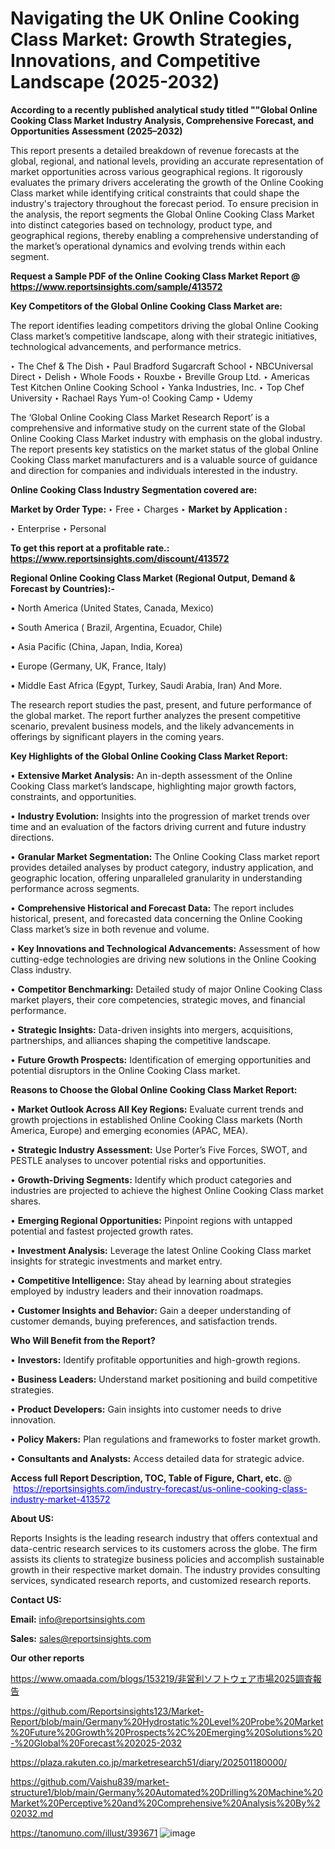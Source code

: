 # Navigating the UK Online Cooking Class Market: Growth Strategies, Innovations, and Competitive Landscape (2025-2032)

<strong>According to a recently published analytical study titled ""Global Online Cooking Class Market Industry Analysis, Comprehensive Forecast, and Opportunities Assessment (2025–2032)</strong>

This report presents a detailed breakdown of revenue forecasts at the global, regional, and national levels, providing an accurate representation of market opportunities across various geographical regions. It rigorously evaluates the primary drivers accelerating the growth of the Online Cooking Class market while identifying critical constraints that could shape the industry's trajectory throughout the forecast period. To ensure precision in the analysis, the report segments the Global Online Cooking Class Market into distinct categories based on technology, product type, and geographical regions, thereby enabling a comprehensive understanding of the market’s operational dynamics and evolving trends within each segment.

<strong>Request a Sample PDF of the Online Cooking Class Market Report </strong><strong>@<a href=https://www.reportsinsights.com/sample/413572 style=color:#0000ff;> https://www.reportsinsights.com/sample/413572</a></strong></font>

<strong>Key Competitors of the Global Online Cooking Class Market are:</strong>

The report identifies leading competitors driving the global Online Cooking Class market’s competitive landscape, along with their strategic initiatives, technological advancements, and performance metrics.

‣ The Chef & The Dish
‣ Paul Bradford Sugarcraft School
‣ NBCUniversal Direct
‣ Delish
‣ Whole Foods
‣ Rouxbe
‣ Breville Group Ltd.
‣ Americas Test Kitchen Online Cooking School
‣ Yanka Industries, Inc.
‣ Top Chef University
‣ Rachael Rays Yum-o! Cooking Camp
‣ Udemy

The ‘Global Online Cooking Class Market Research Report’ is a comprehensive and informative study on the current state of the Global Online Cooking Class Market industry with emphasis on the global industry. The report presents key statistics on the market status of the global Online Cooking Class market manufacturers and is a valuable source of guidance and direction for companies and individuals interested in the industry.

<strong>Online Cooking Class Industry Segmentation covered are:</strong>

<strong>Market by Order Type: </strong>
‣ Free
‣ Charges
‣ 
<strong>Market by Application :</strong>

‣ Enterprise
‣ Personal

<strong>To get this report at a profitable rate.: <a href=https://www.reportsinsights.com/discount/413572 style=color:#0000ff;>https://www.reportsinsights.com/discount/413572</a></strong></font>

<strong>Regional Online Cooking Class Market (Regional Output, Demand &amp; Forecast by Countries):-</strong>

• North America (United States, Canada, Mexico)

• South America ( Brazil, Argentina, Ecuador, Chile)

• Asia Pacific (China, Japan, India, Korea)

• Europe (Germany, UK, France, Italy)

• Middle East Africa (Egypt, Turkey, Saudi Arabia, Iran) And More.

The research report studies the past, present, and future performance of the global market. The report further analyzes the present competitive scenario, prevalent business models, and the likely advancements in offerings by significant players in the coming years.

<strong>Key Highlights of the Global Online Cooking Class Market Report:</strong>

• <strong>Extensive Market Analysis:</strong> An in-depth assessment of the Online Cooking Class market’s landscape, highlighting major growth factors, constraints, and opportunities.

• <strong>Industry Evolution:</strong> Insights into the progression of market trends over time and an evaluation of the factors driving current and future industry directions.

• <strong>Granular Market Segmentation:</strong> The Online Cooking Class market report provides detailed analyses by product category, industry application, and geographic location, offering unparalleled granularity in understanding performance across segments.

• <strong>Comprehensive Historical and Forecast Data:</strong> The report includes historical, present, and forecasted data concerning the Online Cooking Class market’s size in both revenue and volume.

• <strong>Key Innovations and Technological Advancements:</strong> Assessment of how cutting-edge technologies are driving new solutions in the Online Cooking Class industry.

• <strong>Competitor Benchmarking:</strong> Detailed study of major Online Cooking Class market players, their core competencies, strategic moves, and financial performance.

• <strong>Strategic Insights:</strong> Data-driven insights into mergers, acquisitions, partnerships, and alliances shaping the competitive landscape.

• <strong>Future Growth Prospects:</strong> Identification of emerging opportunities and potential disruptors in the Online Cooking Class market.

<strong>Reasons to Choose the Global Online Cooking Class Market Report:</strong>

• <strong>Market Outlook Across All Key Regions:</strong> Evaluate current trends and growth projections in established Online Cooking Class markets (North America, Europe) and emerging economies (APAC, MEA).

• <strong>Strategic Industry Assessment:</strong> Use Porter’s Five Forces, SWOT, and PESTLE analyses to uncover potential risks and opportunities.

• <strong>Growth-Driving Segments:</strong> Identify which product categories and industries are projected to achieve the highest Online Cooking Class market shares.

• <strong>Emerging Regional Opportunities:</strong> Pinpoint regions with untapped potential and fastest projected growth rates.

• <strong>Investment Analysis:</strong> Leverage the latest Online Cooking Class market insights for strategic investments and market entry.

• <strong>Competitive Intelligence:</strong> Stay ahead by learning about strategies employed by industry leaders and their innovation roadmaps.

• <strong>Customer Insights and Behavior:</strong> Gain a deeper understanding of customer demands, buying preferences, and satisfaction trends.

<strong>Who Will Benefit from the Report?</strong>

• <strong>Investors:</strong> Identify profitable opportunities and high-growth regions.

• <strong>Business Leaders:</strong> Understand market positioning and build competitive strategies.

• <strong>Product Developers:</strong> Gain insights into customer needs to drive innovation.

• <strong>Policy Makers:</strong> Plan regulations and frameworks to foster market growth.

• <strong>Consultants and Analysts:</strong> Access detailed data for strategic advice.
</ul>
<strong>Access full Report Description, TOC, Table of Figure, Chart, etc. </strong>@  <a href=https://reportsinsights.com/industry-forecast/us-online-cooking-class-industry-market-413572 style=color:#0000ff;>https://reportsinsights.com/industry-forecast/us-online-cooking-class-industry-market-413572</a></font>

<strong><strong>About US</strong>:</strong>

Reports Insights is the leading research industry that offers contextual and data-centric research services to its customers across the globe. The firm assists its clients to strategize business policies and accomplish sustainable growth in their respective market domain. The industry provides consulting services, syndicated research reports, and customized research reports.

<strong>Contact US:</strong>

<p class=""""><b>Email:</b> <a href=mailto:info@reportsinsights.com>info@reportsinsights.com</a></p>
<p class=""""><b>Sales:</b> <a href=mailto:sales@reportsinsights.com>sales@reportsinsights.com</a></p>

<strong>Our other reports</strong>

<a href=https://www.omaada.com/blogs/153219/非営利ソフトウェア市場2025調査報告>https://www.omaada.com/blogs/153219/非営利ソフトウェア市場2025調査報告</a>

<a href=https://github.com/Reportsinsights123/Market-Report/blob/main/Germany%20Hydrostatic%20Level%20Probe%20Market%20Future%20Growth%20Prospects%2C%20Emerging%20Solutions%20-%20Global%20Forecast%202025-2032>https://github.com/Reportsinsights123/Market-Report/blob/main/Germany%20Hydrostatic%20Level%20Probe%20Market%20Future%20Growth%20Prospects%2C%20Emerging%20Solutions%20-%20Global%20Forecast%202025-2032</a>

<a href=https://plaza.rakuten.co.jp/marketresearch51/diary/202501180000/>https://plaza.rakuten.co.jp/marketresearch51/diary/202501180000/</a>

<a href=https://github.com/Vaishu839/market-structure1/blob/main/Germany%20Automated%20Drilling%20Machine%20Market%20Perceptive%20and%20Comprehensive%20Analysis%20By%202032.md>https://github.com/Vaishu839/market-structure1/blob/main/Germany%20Automated%20Drilling%20Machine%20Market%20Perceptive%20and%20Comprehensive%20Analysis%20By%202032.md</a>

<a href=https://tanomuno.com/illust/393671>https://tanomuno.com/illust/393671</a>
![image](https://github.com/user-attachments/assets/856312a6-b66e-4e5d-892d-29c8957ae046)
